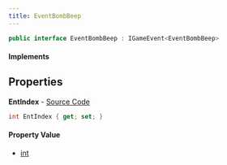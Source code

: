 ```yaml
---
title: EventBombBeep
---
```


```csharp
public interface EventBombBeep : IGameEvent<EventBombBeep>
```

#### Implements

## Properties

**EntIndex** - [Source Code](https://github.com/swiftly-solution/swiftlys2/blob/main/managed/src/SwiftlyS2.Generated/GameEvents/Interfaces/EventBombBeep.cs#L22)

```csharp
int EntIndex { get; set; }
```

#### Property Value

- [int](https://learn.microsoft.com/dotnet/api/system.int32)

